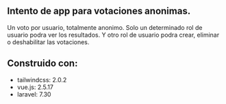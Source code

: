 ## Intento de app para votaciones anonimas.

Un voto por usuario, totalmente anonimo. Solo un determinado rol de usuario podra ver los resultados. Y otro rol de usuario podra crear, eliminar o deshabilitar las votaciones.

## Construido con:
- tailwindcss: 2.0.2
- vue.js: 2.5.17
- laravel: 7.30
